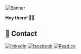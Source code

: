 
![Banner](https://media.licdn.com/dms/image/v2/D5616AQEZFy37TseC8Q/profile-displaybackgroundimage-shrink_350_1400/profile-displaybackgroundimage-shrink_350_1400/0/1730354723682?e=1735776000&v=beta&t=3JXlKVte9Rg0aYaGt1qJhsyqkmJKJ-xE-Lq3wjvvLWg)

**Hey there! 👋🏻**

## 📩 Contact
[![linkedin](https://img.shields.io/badge/linkedin-0A66C2?style=for-the-badge&logo=linkedin&logoColor=white)](https://www.linkedin.com/in/fareyes2603/)
[![facebook](https://img.shields.io/badge/facebook-1DA1F2?style=for-the-badge&logo=facebook&logoColor=white)](https://www.facebook.com/profile.php?id=100060899045243)
[![Read.cv](https://img.shields.io/badge/read.cv-333333?style=for-the-badge&logo=read.cv&logoColor=white)](https://read.cv/afgeloo)
